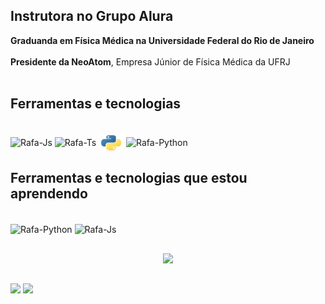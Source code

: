 ## Instrutora no Grupo Alura

**Graduanda em Física Médica na Universidade Federal do Rio de Janeiro**  <br/><br/>
**Presidente da NeoAtom**, Empresa Júnior de Física Médica da UFRJ  <br/><br/>

##


 ## Ferramentas e tecnologias
<div style="display: inline_block"><br>
  <img align="center" alt="Rafa-Js" height="30" width="40" src="https://cdn.jsdelivr.net/gh/devicons/devicon/icons/c/c-original.svg">
  <img align="center" alt="Rafa-Ts" height="30" width="40" src="https://cdn.jsdelivr.net/gh/devicons/devicon/icons/cplusplus/cplusplus-original.svg">
  <img align="center" alt="Rafa-Python" height="30" width="40" src="https://raw.githubusercontent.com/devicons/devicon/master/icons/python/python-original.svg">
  <img align="center" alt="Rafa-Python" height="30" width="40" src="https://cdn.jsdelivr.net/gh/devicons/devicon/icons/arduino/arduino-original-wordmark.svg">
  
  
</div>  
</div>
 
##
 
  ## Ferramentas e tecnologias que estou aprendendo
<div style="display: inline_block"><br>
  <img align="center" alt="Rafa-Python" height="30" width="40" src="https://cdn.jsdelivr.net/gh/devicons/devicon/icons/dot-net/dot-net-plain-wordmark.svg">
  <img align="center" alt="Rafa-Js" height="30" width="40" src="https://cdn.jsdelivr.net/gh/devicons/devicon/icons/csharp/csharp-original.svg">
</div>  

##

<div align="center">
  <a href="https://github.com/larissagabriela">
  <img height="180em" src="https://github-readme-stats.vercel.app/api/top-langs/?username=larissagabriela&layout=compact&langs_count=7&theme=dark"/>
</div>
    
##
 
<div> 
  <a href = "mailto:larissagosantana@gmail.com"><img src="https://img.shields.io/badge/-Gmail-%23333?style=for-the-badge&logo=gmail&logoColor=white" target="_blank"></a>
  <a href="https://www.linkedin.com/in/larissa-gabriela-oliveira-de-santana-a11948142/" target="_blank"><img src="https://img.shields.io/badge/-LinkedIn-%230077B5?style=for-the-badge&logo=linkedin&logoColor=white" target="_blank"></a> 
</div>
